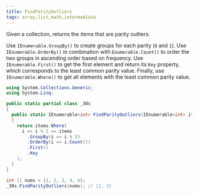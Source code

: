```yaml
---
title: FindParityOutliers
tags: array,list,math,intermediate
---
```


Given a collection, returns the items that are parity outliers.

Use `IEnumerable.GroupBy()` to create groups for each parity (`0` and `1`).
Use `IEnumerable.OrderBy()` in combination with `Enumerable.Count()` to order the two groups in ascending order based on frequency.
Use `IEnumerable.First()` to get the first element and return its `Key` property, which corresponds to the least common parity value.
Finally, use `IEnumerable.Where()` to get all elements with the least common parity value.

```csharp
using System.Collections.Generic;
using System.Linq;

public static partial class _30s 
{
  public static IEnumerable<int> FindParityOutliers(IEnumerable<int> items)
  {
    return items.Where(
      i => i % 2 == items
        .GroupBy(i => i % 2)
        .OrderBy(i => i.Count())
        .First()
        .Key
    );
  }
}
```

```csharp
int [] nums = {1, 2, 3, 4, 6};
_30s.FindParityOutliers(nums); // {1, 3}
```
